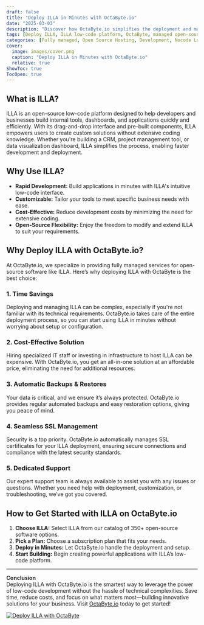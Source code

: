 ```yaml
---
draft: false
title: "Deploy ILLA in Minutes with OctaByte.io"
date: "2025-03-03"
description: "Discover how OctaByte.io simplifies the deployment and management of ILLA, an open-source low-code platform, saving you time, effort, and resources. Let OctaByte handle the technical complexities while you focus on building powerful applications."
tags: [Deploy ILLA, ILLA low-code platform, OctaByte, managed open-source software, low-code deployment, ILLA benefits, OctaByte managed services, open-source software hosting, ILLA deployment made easy]
categories: [Fully managed, Open Source Hosting, Development, Nocode Lowcode]
cover:
  image: images/cover.png
  caption: "Deploy ILLA in Minutes with OctaByte.io"
  relative: true
ShowToc: true
TocOpen: true
---
```



## What is ILLA?

ILLA is an open-source low-code platform designed to help developers and businesses build internal tools, dashboards, and applications quickly and efficiently. With its drag-and-drop interface and pre-built components, ILLA empowers users to create custom solutions without extensive coding knowledge. Whether you're building a CRM, project management tool, or data visualization dashboard, ILLA simplifies the process, enabling faster development and deployment.

## Why Use ILLA?

- **Rapid Development:** Build applications in minutes with ILLA's intuitive low-code interface.
- **Customizable:** Tailor your tools to meet specific business needs with ease.
- **Cost-Effective:** Reduce development costs by minimizing the need for extensive coding.
- **Open-Source Flexibility:** Enjoy the freedom to modify and extend ILLA to suit your requirements.

## Why Deploy ILLA with OctaByte.io?

At OctaByte.io, we specialize in providing fully managed services for open-source software like ILLA. Here’s why deploying ILLA with OctaByte is the best choice:

### 1. **Time Savings**
Deploying and managing ILLA can be complex, especially if you're not familiar with its technical requirements. OctaByte.io takes care of the entire deployment process, so you can start using ILLA in minutes without worrying about setup or configuration.

### 2. **Cost-Effective Solution**
Hiring specialized IT staff or investing in infrastructure to host ILLA can be expensive. With OctaByte.io, you get an all-in-one solution at an affordable price, eliminating the need for additional resources.

### 3. **Automatic Backups & Restores**
Your data is critical, and we ensure it’s always protected. OctaByte.io provides regular automated backups and easy restoration options, giving you peace of mind.

### 4. **Seamless SSL Management**
Security is a top priority. OctaByte.io automatically manages SSL certificates for your ILLA deployment, ensuring secure connections and compliance with the latest security standards.

### 5. **Dedicated Support**
Our expert support team is always available to assist you with any issues or questions. Whether you need help with deployment, customization, or troubleshooting, we’ve got you covered.

## How to Get Started with ILLA on OctaByte.io

1. **Choose ILLA:** Select ILLA from our catalog of 350+ open-source software options.
2. **Pick a Plan:** Choose a subscription plan that fits your needs.
3. **Deploy in Minutes:** Let OctaByte.io handle the deployment and setup.
4. **Start Building:** Begin creating powerful applications with ILLA’s low-code platform.

---

**Conclusion**  
Deploying ILLA with OctaByte.io is the smartest way to leverage the power of low-code development without the hassle of technical complexities. Save time, reduce costs, and focus on what matters most—building innovative solutions for your business. Visit [OctaByte.io](https://octabyte.io) today to get started!

[![Deploy ILLA with OctaByte](/images/deploy-on-octabyte.png)](https://octabyte.io/fully-managed-open-source-services/development/nocode-lowcode/illa)